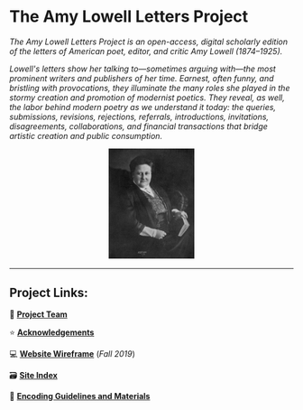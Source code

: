 # The Amy Lowell Letters Project

_The Amy Lowell Letters Project is an open-access, digital scholarly edition of the letters of American poet, editor, and critic Amy Lowell (1874–1925)._

_Lowell's letters show her talking to—sometimes arguing with—the most prominent writers and publishers of her time. Earnest, often funny, and bristling with provocations, they illuminate the many roles she played in the stormy creation and promotion of modernist poetics. They reveal, as well, the labor behind modern poetry as we understand it today: the queries, submissions, revisions, rejections, referrals, introductions, invitations, disagreements, collaborations, and financial transactions that bridge artistic creation and public consumption._
<p align="center"> <img src="https://github.com/MelissaBradshaw/ALLP/blob/master/WIKIandREADMEmaterials/2013_09-10_Amy_Lowell_02_0.jpg" width="30%" height="30%">
  
--- 
  
</p>

## Project Links:

:dancers: **[Project Team](https://github.com/MelissaBradshaw/ALLP/wiki/Project-Team)**

:star: **[Acknowledgements](https://github.com/MelissaBradshaw/ALLP/wiki/Acknowledgements)**

:computer: **[Website Wireframe](https://vhmy7z.axshare.com/home.html)** (_Fall 2019_)

:card_file_box: **[Site Index](https://github.com/MelissaBradshaw/ALLP/tree/master/siteIndex)**

:symbols: **[Encoding Guidelines and Materials](https://github.com/MelissaBradshaw/ALLP/tree/master/encoding)**
